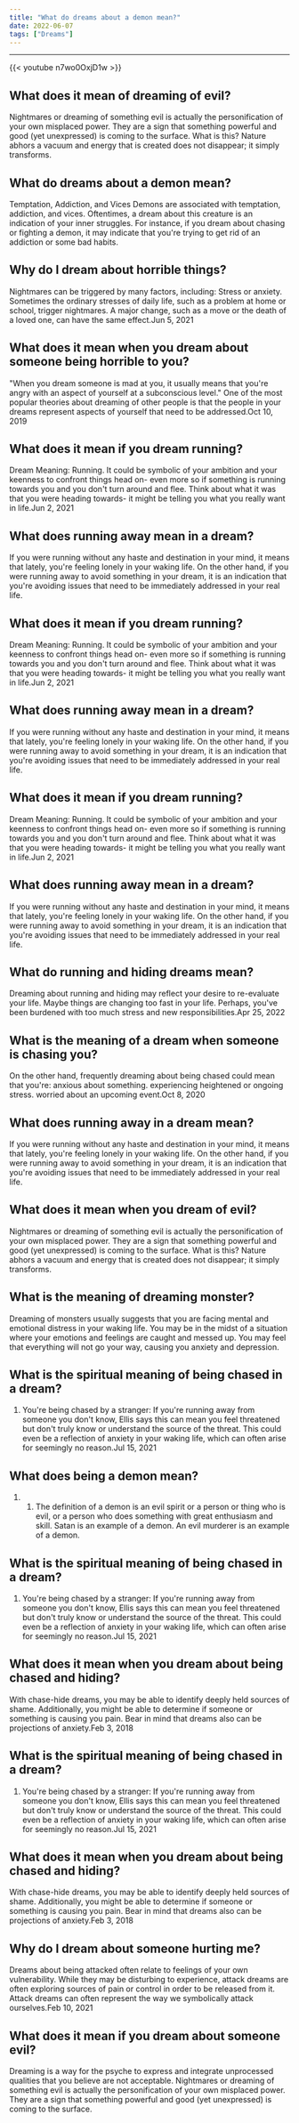 ```yaml
---
title: "What do dreams about a demon mean?"
date: 2022-06-07
tags: ["Dreams"]
---
```


---
{{< youtube n7wo0OxjD1w >}}
## What does it mean of dreaming of evil?
Nightmares or dreaming of something evil is actually the personification of your own misplaced power. They are a sign that something powerful and good (yet unexpressed) is coming to the surface. What is this? Nature abhors a vacuum and energy that is created does not disappear; it simply transforms.

## What do dreams about a demon mean?
Temptation, Addiction, and Vices Demons are associated with temptation, addiction, and vices. Oftentimes, a dream about this creature is an indication of your inner struggles. For instance, if you dream about chasing or fighting a demon, it may indicate that you're trying to get rid of an addiction or some bad habits.

## Why do I dream about horrible things?
Nightmares can be triggered by many factors, including: Stress or anxiety. Sometimes the ordinary stresses of daily life, such as a problem at home or school, trigger nightmares. A major change, such as a move or the death of a loved one, can have the same effect.Jun 5, 2021

## What does it mean when you dream about someone being horrible to you?
"When you dream someone is mad at you, it usually means that you're angry with an aspect of yourself at a subconscious level." One of the most popular theories about dreaming of other people is that the people in your dreams represent aspects of yourself that need to be addressed.Oct 10, 2019

## What does it mean if you dream running?
Dream Meaning: Running. It could be symbolic of your ambition and your keenness to confront things head on- even more so if something is running towards you and you don't turn around and flee. Think about what it was that you were heading towards- it might be telling you what you really want in life.Jun 2, 2021

## What does running away mean in a dream?
If you were running without any haste and destination in your mind, it means that lately, you're feeling lonely in your waking life. On the other hand, if you were running away to avoid something in your dream, it is an indication that you're avoiding issues that need to be immediately addressed in your real life.

## What does it mean if you dream running?
Dream Meaning: Running. It could be symbolic of your ambition and your keenness to confront things head on- even more so if something is running towards you and you don't turn around and flee. Think about what it was that you were heading towards- it might be telling you what you really want in life.Jun 2, 2021

## What does running away mean in a dream?
If you were running without any haste and destination in your mind, it means that lately, you're feeling lonely in your waking life. On the other hand, if you were running away to avoid something in your dream, it is an indication that you're avoiding issues that need to be immediately addressed in your real life.

## What does it mean if you dream running?
Dream Meaning: Running. It could be symbolic of your ambition and your keenness to confront things head on- even more so if something is running towards you and you don't turn around and flee. Think about what it was that you were heading towards- it might be telling you what you really want in life.Jun 2, 2021

## What does running away mean in a dream?
If you were running without any haste and destination in your mind, it means that lately, you're feeling lonely in your waking life. On the other hand, if you were running away to avoid something in your dream, it is an indication that you're avoiding issues that need to be immediately addressed in your real life.

## What do running and hiding dreams mean?
Dreaming about running and hiding may reflect your desire to re-evaluate your life. Maybe things are changing too fast in your life. Perhaps, you've been burdened with too much stress and new responsibilities.Apr 25, 2022

## What is the meaning of a dream when someone is chasing you?
On the other hand, frequently dreaming about being chased could mean that you're: anxious about something. experiencing heightened or ongoing stress. worried about an upcoming event.Oct 8, 2020

## What does running away in a dream mean?
If you were running without any haste and destination in your mind, it means that lately, you're feeling lonely in your waking life. On the other hand, if you were running away to avoid something in your dream, it is an indication that you're avoiding issues that need to be immediately addressed in your real life.

## What does it mean when you dream of evil?
Nightmares or dreaming of something evil is actually the personification of your own misplaced power. They are a sign that something powerful and good (yet unexpressed) is coming to the surface. What is this? Nature abhors a vacuum and energy that is created does not disappear; it simply transforms.

## What is the meaning of dreaming monster?
Dreaming of monsters usually suggests that you are facing mental and emotional distress in your waking life. You may be in the midst of a situation where your emotions and feelings are caught and messed up. You may feel that everything will not go your way, causing you anxiety and depression.

## What is the spiritual meaning of being chased in a dream?
1. You're being chased by a stranger: If you're running away from someone you don't know, Ellis says this can mean you feel threatened but don't truly know or understand the source of the threat. This could even be a reflection of anxiety in your waking life, which can often arise for seemingly no reason.Jul 15, 2021

## What does being a demon mean?
1. 1. The definition of a demon is an evil spirit or a person or thing who is evil, or a person who does something with great enthusiasm and skill. Satan is an example of a demon. An evil murderer is an example of a demon.

## What is the spiritual meaning of being chased in a dream?
1. You're being chased by a stranger: If you're running away from someone you don't know, Ellis says this can mean you feel threatened but don't truly know or understand the source of the threat. This could even be a reflection of anxiety in your waking life, which can often arise for seemingly no reason.Jul 15, 2021

## What does it mean when you dream about being chased and hiding?
With chase-hide dreams, you may be able to identify deeply held sources of shame. Additionally, you might be able to determine if someone or something is causing you pain. Bear in mind that dreams also can be projections of anxiety.Feb 3, 2018

## What is the spiritual meaning of being chased in a dream?
1. You're being chased by a stranger: If you're running away from someone you don't know, Ellis says this can mean you feel threatened but don't truly know or understand the source of the threat. This could even be a reflection of anxiety in your waking life, which can often arise for seemingly no reason.Jul 15, 2021

## What does it mean when you dream about being chased and hiding?
With chase-hide dreams, you may be able to identify deeply held sources of shame. Additionally, you might be able to determine if someone or something is causing you pain. Bear in mind that dreams also can be projections of anxiety.Feb 3, 2018

## Why do I dream about someone hurting me?
Dreams about being attacked often relate to feelings of your own vulnerability. While they may be disturbing to experience, attack dreams are often exploring sources of pain or control in order to be released from it. Attack dreams can often represent the way we symbolically attack ourselves.Feb 10, 2021

## What does it mean if you dream about someone evil?
Dreaming is a way for the psyche to express and integrate unprocessed qualities that you believe are not acceptable. Nightmares or dreaming of something evil is actually the personification of your own misplaced power. They are a sign that something powerful and good (yet unexpressed) is coming to the surface.

